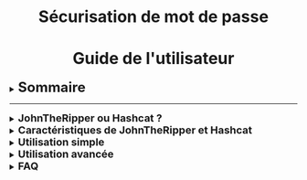<div align="center"><h1>Sécurisation de mot de passe</h1></div>
<div align="center"><h1>Guide de l'utilisateur</h1></div>

<details>

<summary><strong><font size="+2">Sommaire</font></strong></summary>

<br>

-  <b><i>JohnTheRipper ou Hashcat ?</i></b>
-  <b><i>Caractéristiques de JohnTheRipper et Hashcat</i></b>
-  <b><i>Utilisation simple</i></b>
-  <b><i>Utilisation avancée</i></b>
-  <b><i>FAQ</i></b>

</details>

<HR>

<details>

<summary><strong><font size="+1">JohnTheRipper ou Hashcat ?</font></strong></summary>

<br>

- [JohnTheRipper](https://github.com/openwall/john) est un outil de "cracking" de mots de passe, prenant en charge de nombreux algorithmes de "hash".
La version "-jumbo" est une amélioration de cet outil, et permet, entre autres, de récupérer le "hash" des fichiers `.zip`

<br>

- [Hashcat](https://github.com/hashcat/hashcat), quand à lui, se définit comme l'utilitaire de récupération de mots de passe "*le plus rapide et le plus avancé du monde*". 
Cependant, contrairement à [JohnTheRipper](https://github.com/openwall/john), il ne posséde pas la fonctionnalité lui permettant de récupérer le "hash" des fichiers `.zip`

<br>

### ***Dans le cadre de notre projet, et des pour des raisons pratiques, nous utiliserons uniquement l'outil [JohnTheRipper](https://github.com/openwall/john) (Version -jumbo).***

<br>

</details>

<details>

<summary><strong><font size="+1">Caractéristiques de JohnTheRipper et Hashcat</font></strong></summary>

<br>

## [**JohnTheRipper**](https://github.com/openwall/john) 

- #### Modes de fonctionnement :

   - **Mode "simple"** : L'outil effectue quelques modifications sur le nom d'utilisateur afin de trouver le mot passe (Par exemple, si l'utilisateur s'appelle `toto`, l'outil essaierait les mots de passe "`ToTo`", "`toto123`", "`ToTo123`', etc ...).
  Ce mode étant le plus rapide à effectuer, le mot de passe qui serait trouvé avec cette méthode serait un mauvais mot de passe.

   - **Mode incrémental** (*Ou attaque "brute force"*): Dans ce mode, l'outil va essayer toutes les combinaisons de caractères possibles jusqu'à trouver le bon mot de passe. Cette technique est techniquement infaillible, bien que la robustesse du mot de passe influe grandement sur le temps de calcul nécessaire à le trouver. 
  Afin d'augmenter la pertincence de l'algorithme, l'outil va implémenter la recherche des caractères par fréquence d'utilisation, pour rechercher en priorité les caractères les plus utilisés statistiquement.

   - **Attaque par dictionnaire** : L'outil essaiera un à un tous les mots contenus dans une liste préalablement chargée (Par défault, la liste `password.lst` fournie contiens plus de 3000 mots), en leur appliquant les mêmes modifications que dans le mode "simple".

<br>

- #### Avantages :
   - [JohnTheRipper](https://github.com/openwall/john) est un outil puissant et polyvalent pour la récupération de mots de passe et l'audit de sécurité informatique.
  Bien qu'il soit principalement utilisé par des professionnels de la sécurité informatique, il peut également être utile pour les utilisateurs individuels qui cherchent à renforcer la sécurité de leurs mots de passe

<br>
<br>

## [Hashcat](https://github.com/hashcat/hashcat)

- #### Modes de fonctionnement :

  - **Attaque par combinateur** : Les mots de passe étant souvent constitués de mots composés, Hashcat va exploiter cette habitude et se servir de la méthode de l'attaque par dictionnaire afin de créer une nouvelle liste, chaque mot sur deux de la liste sera combiné ; L'outil pourra également utiliser les signes de ponctuation et les caractères spéciaux pour créer une liste finale de mots de passe potentiels.

  - **Attaque par masque** : En partant du postulat que beaucoup d'utilisateurs utilisent des mots de passe en adoptant un certain type de séquence (Par exemple, une lettre majuscule suivi de 6 lettres et d'un chiffre à la fin ; "Bananas1"), Haschat va rechercher tous les mots de passe dans ce format. L'attaque par masque exploite donc les habitudes des humains et la façon dont ils conçoivent les mots de passe afin de faciliter l'opération.

<font size="-1">**NB** : [Hashcat](https://github.com/hashcat/hashcat) dispose également des mêmes modes de fonctionnement que [JohnTheRipper](https://github.com/openwall/john).</font> 
<br>
- #### Avantages :
  - Flexibilité : Prise en charge de nombreux formats de "hash".
  - Performance : Considéré comme l'un des outils de "cracking" de mot de passe les plus performants.

</details>

<details>

<summary><strong><font size="+1">Utilisation simple</font></strong></summary>

## "Hack" du mot de passe d'un fichier `.zip` distant

### 1 - Accès aux fichiers de Windows Server depuis Ubuntu

- Se rendre dans `Fichiers`, puis `Autres emplacements`, puis `Connexion à un serveur`, et taper l'adresse suivante :
```bash
ssh//Administrator@172.16.10.10
```

![](https://github.com/WildCodeSchool/TSSR-2402-P1-G1-SecurisationDeMotDePasse/blob/main/Images/SSH%20Ubuntu/SSH_Ubuntu_4.jpg)

Cliquer sur `Se connecter`

<br>

- Un mot de passe sera demandé, il s'agira de celui du compte `Administrator` de Windows Server
  
![](https://github.com/WildCodeSchool/TSSR-2402-P1-G1-SecurisationDeMotDePasse/blob/main/Images/SSH%20Ubuntu/SSH_Ubuntu_6.jpg)

<br>

- L'accès aux fichiers situés sur la machine Windows Server sera effectif

![](https://github.com/WildCodeSchool/TSSR-2402-P1-G1-SecurisationDeMotDePasse/blob/main/Images/SSH%20Ubuntu/SSH_Ubuntu_5.jpg)

<br>

### 2 - Copie du fichier `.zip` sur la machine hôte Ubuntu

- Localiser le fichier `.zip` dans l'arborescence de la machine Windows Server (içi : `Private.zip`)

  ![](https://github.com/WildCodeSchool/TSSR-2402-P1-G1-SecurisationDeMotDePasse/blob/main/Images/Ubuntu%20ZIP/Ubuntu_ZIP_1.jpg)

<br>

- Le copier, via un simple glisser-déposer par exemple, dans un dossier de la machine hôte Ubuntu (içi : `Dossier personnel`)

![](https://github.com/WildCodeSchool/TSSR-2402-P1-G1-SecurisationDeMotDePasse/blob/main/Images/Ubuntu%20ZIP/Ubuntu_ZIP_2.jpg)

<br>

- Exécuter le Terminal et lancer la commande :
```bash
zip2john <nom_du_fichier.zip> > <nom_du_fichier_hash.txt>
```
![](https://github.com/WildCodeSchool/TSSR-2402-P1-G1-SecurisationDeMotDePasse/blob/main/Images/Ubuntu%20ZIP/Ubuntu_ZIP_3.jpg)

<br>

- Le fichier "hash" ayant été crée, et contenant le "hash" du fichier `.zip` précédent, nous allons taper la commande suivante afin de tenter de récupérer le mot de passe :
```bash
john <nom_du_fichier_hash.txt>
```
![](https://github.com/WildCodeSchool/TSSR-2402-P1-G1-SecurisationDeMotDePasse/blob/main/Images/Ubuntu%20ZIP/Ubuntu_ZIP_4.jpg)

Le mot de passe du fichier `.zip` est indiqué en clair dans le cas où il serait trouvé (içi : `toto123456`)

<br>

- Nous pouvons extraire le contenu de l'archive via un simple clic droit -> `Extraire` , puis en inscrivant le mot de passe (içi : `toto123456`)

![](https://github.com/WildCodeSchool/TSSR-2402-P1-G1-SecurisationDeMotDePasse/blob/main/Images/Ubuntu%20ZIP/Ubuntu_ZIP_5.jpg)

<br>

- Après extraction, un dossier du nom du fichier `.zip` a été créé, avec le contenu de l'archive à l'intérieur

![](https://github.com/WildCodeSchool/TSSR-2402-P1-G1-SecurisationDeMotDePasse/blob/main/Images/Ubuntu%20ZIP/Ubuntu_ZIP_6.jpg)

<br>

- Dans notre exemple, le dossier contient un fichier `Info.txt`, que nous pouvons dorénavant ouvrir

![](https://github.com/WildCodeSchool/TSSR-2402-P1-G1-SecurisationDeMotDePasse/blob/main/Images/Ubuntu%20ZIP/Ubuntu_ZIP_7.jpg)

</details>

<details>

<summary><strong><font size="+1">Utilisation avancée</font></strong></summary>

## "Hack" de la base "SAM" de Windows Server

- Exectuter le Terminal sur Ubuntu et taper la commande suivante :
```bash
ssh Administrator@172.16.10.10
```
![](https://github.com/WildCodeSchool/TSSR-2402-P1-G1-SecurisationDeMotDePasse/blob/main/Images/Ubuntu%20SAM/Ubuntu_SAM_3.jpg)

Un mot de passe sera demandé, il s'agira de celui du compte `Administrator` de Windows Server (içi : `Azerty1*`)

<br>

- Une fois le mot de passe entré et validé, le Terminal sur Ubuntu prendra l'apparence d'un Terminal Windows :

![](https://github.com/WildCodeSchool/TSSR-2402-P1-G1-SecurisationDeMotDePasse/blob/main/Images/Ubuntu%20SAM/Ubuntu_SAM_4.jpg)

<br>

- Exécuter les commandes suivantes :
```cmd
reg.exe save hklm\sam C:\sam
reg.exe save hklm\system C:\system
```
![](https://github.com/WildCodeSchool/TSSR-2402-P1-G1-SecurisationDeMotDePasse/blob/main/Images/Ubuntu%20SAM/Ubuntu_SAM_5.jpg)

<br>

- Deux fichiers, `sam` et `system`, ont été créés à la racine de `C:\` sur la machine distante Windows Server :

![](https://github.com/WildCodeSchool/TSSR-2402-P1-G1-SecurisationDeMotDePasse/blob/main/Images/Ubuntu%20SAM/Ubuntu_SAM_1.jpg)

- Copier ces deux fichiers (via un glisser-déposer par exemple) dans votre dossier personnel de la machine hôte Ubuntu

![](https://github.com/WildCodeSchool/TSSR-2402-P1-G1-SecurisationDeMotDePasse/blob/main/Images/Ubuntu%20SAM/Ubuntu_SAM_2.jpg)

<br>

- Installer l'outil `Impacket` via le Terminal Ubuntu :
```bash
sudo apt install python3-impacket
```
![](https://github.com/WildCodeSchool/TSSR-2402-P1-G1-SecurisationDeMotDePasse/blob/main/Images/Ubuntu%20SAM/Ubuntu_SAM_6.jpg)

<br>

- Exécuter la commande suivante afin de récupérer le hash des deux fichiers précédemment copiés :
```bash
impacket-secretsdump -system system -sam sam local > <nom_du_fichier_hash.txt>
```
![](https://github.com/WildCodeSchool/TSSR-2402-P1-G1-SecurisationDeMotDePasse/blob/main/Images/Ubuntu%20SAM/Ubuntu_SAM_7.jpg)

Un fichier "hash" a été crée (içi : `hashsam.txt`)

<br>

- Ouvrir le fichier "hash" et vérifier qu'il contient des informations sur les comptes distants Windows Server

![](https://github.com/WildCodeSchool/TSSR-2402-P1-G1-SecurisationDeMotDePasse/blob/main/Images/Ubuntu%20SAM/Ubuntu_SAM_8.jpg)




</details>

<details>

<summary><strong><font size="+1">FAQ</font></strong></summary>

<br>

 - ***Qu'est ce que le "hash"*** ?
   - *La fonction de hachage (En anglais : [hash](https://fr.wikipedia.org/wiki/Fonction_de_hachage)) est une fonction cryptographique formée d'une unique châine de caractères destinée à coder des données (Par exemple : des mots de passe), servant ainsi à garantir l'authenticité de ces dernières.*

<br>

- ***Qu'est ce que le "cracking"*** ?
   - *le cassage de mot de passe (En anglais : [password cracking](https://fr.wikipedia.org/wiki/Cassage_de_mot_de_passe)) est le processus de récupération de mots de passe à partir de données stockées ou transmises par un système informatique*.

</details>
